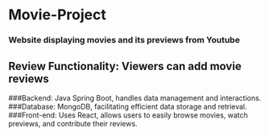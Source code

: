 # Movie-Project
### 
### Website displaying movies and its previews from Youtube
## Review Functionality: Viewers can add movie reviews 
###Backend: Java Spring Boot, handles data management and interactions.
###Database: MongoDB, facilitating efficient data storage and retrieval.
###Front-end: Uses React, allows users to easily browse movies, watch previews, and contribute their reviews.
